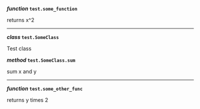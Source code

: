 **_function_ `test.some_function`**

returns x^2

---

**_class_ `test.SomeClass`**

Test class

**_method_ `test.SomeClass.sum`**

sum x and y

---

**_function_ `test.some_other_func`**

returns y times 2
